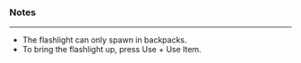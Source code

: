 ### Notes
---
- The flashlight can only spawn in backpacks.
- To bring the flashlight up, press Use + Use Item.